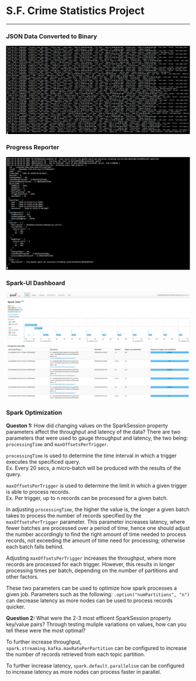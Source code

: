 # S.F. Crime Statistics Project
***

### JSON Data Converted to Binary
![alt text](https://github.com/Phileodontist/Udacity/blob/main/Streaming/SF-Crime-Statistics-Project/images/output_example_binary.png)

### Progress Reporter
![alt text](https://github.com/Phileodontist/Udacity/blob/main/Streaming/SF-Crime-Statistics-Project/images/progress_reporter.png)

### Spark-UI Dashboard
![alt text](https://github.com/Phileodontist/Udacity/blob/main/Streaming/SF-Crime-Statistics-Project/images/Spark-UI.png)


### Spark Optimization
**Queston 1:** How did changing values on the SparkSession property parameters affect the throughput and latency of the data?
There are two parameters that were used to gauge throughput and latency, the two being: `processingTime` and `maxOffsetsPerTrigger`.

`processingTime` is used to determine the time interval in which a trigger executes the specificed query. <br/>
 Ex. Every 20 secs, a micro-batch will be produced with the results of the query.
 
 `maxOffsetsPerTrigger` is used to determine the limit in which a given trigger is able to process records. <br/>
 Ex. Per trigger, up to n records can be processed for a given batch.
 
 In adjusting `processingTime`, the higher the value is, the longer a given batch takes to process the number of records specified by the `maxOffsetsPerTrigger` parameter. This parameter increases latency, where fewer batches are processed over a period of time, hence one should adjust the number accordingly to find the right amount of time needed to process records, not exceeding the amount of time need for processing; otherwise each batch falls behind. 
 
 Adjusting `maxOffsetsPerTrigger` increases the throughput, where more records are processed for each trigger. However, this results in longer processing times per batch, depending on the number of partitions and other factors. 
 
 These two parameters can be used to optimize how spark processes a given job. Parameters such as the following: `.option("numPartitions", "n")` can decrease latency as more nodes can be used to process records quicker.


**Question 2:** What were the 2-3 most efficent SparkSession property key/value pairs? Through testing muliple variations on values, how can you tell these were the most optimal?

To further increase throughput, `spark.streaming.kafka.maxRatePerPartition` can be configured to increase the number of records retrieved from each topic partition. <br/>

To further increase latency, `spark.default.parallelism` can be configured to increase latency as more nodes can process faster in parallel.






